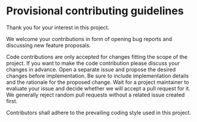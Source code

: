 
# Provisional contributing guidelines

Thank you for your interest in this project.

We welcome your contributions in form of opening bug reports and 
discussing new feature proposals.

Code contributions are only accepted for changes fitting the scope of the project. 
If you want to make the code contribution please discuss your changes in advance.
Open a separate issue and propose the desired changes before implementation.
Be sure to include implementation details and the rationale for the proposed change.
Wait for a project maintainer to evaluate your issue and decide whether we will accept 
a pull request for it.
We generally reject random pull requests without a related issue created first.

Contributors shall adhere to the prevailing coding style used in this project.

